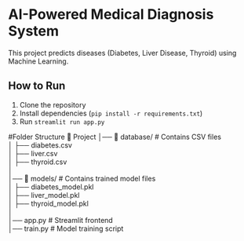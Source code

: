 # AI-Powered Medical Diagnosis System  
This project predicts diseases (Diabetes, Liver Disease, Thyroid) using Machine Learning.  
## How to Run  
1. Clone the repository  
2. Install dependencies (`pip install -r requirements.txt`)  
3. Run `streamlit run app.py`  

#Folder Structure
📂 Project 
│── 📂 database/              # Contains CSV files  
│   ├── diabetes.csv  
│   ├── liver.csv  
│   ├── thyroid.csv  
│  
│── 📂 models/                # Contains trained model files  
│   ├── diabetes_model.pkl  
│   ├── liver_model.pkl  
│   ├── thyroid_model.pkl  
│  
│── app.py                    # Streamlit frontend  
│── train.py                   # Model training script 
